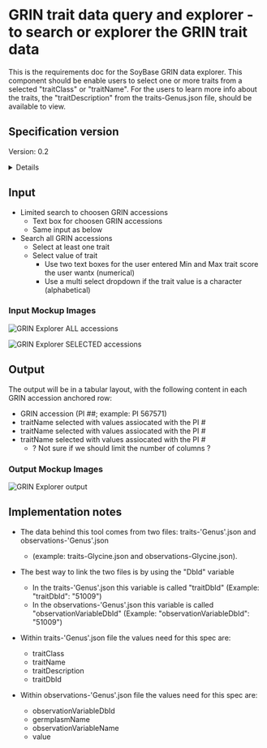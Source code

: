 # GRIN trait data query and explorer - to search or explorer the GRIN trait data 

This is the requirements doc for the SoyBase GRIN data explorer. This component should be enable users to select one or more traits from a selected "traitClass" or "traitName". For the users to learn more info about the traits, the "traitDescription" from the traits-Genus.json file, should be available to view.

## Specification version
Version: 0.2

<details>
This specification (Version 0.2) was completed in late January 2025 and was initally designed for a single species. 

</details>

## Input
  - Limited search to choosen GRIN accessions
    - Text box for choosen GRIN accessions
    - Same input as below
  - Search all GRIN accessions
    - Select at least one trait
    - Select value of trait
      - Use two text boxes for the user entered Min and Max trait score the user wantx (numerical)
      - Use a multi select dropdown if the trait value is a character (alphabetical)

### Input Mockup Images
![GRIN Explorer ALL accessions](/website-ui-specs/grin-data-explorer/GRIN_with_names.png)

![GRIN Explorer SELECTED accessions](/website-ui-specs/grin-data-explorer/GRIN_selected_accessions.png)

## Output

The output will be in a tabular layout, with the following content in each GRIN accession anchored row:
  - GRIN accession (PI ##; example: PI 567571)
  - traitName selected with values assiocated with the PI #
  - traitName selected with values assiocated with the PI #
  - traitName selected with values assiocated with the PI #
    - ? Not sure if we should limit the number of columns ?


### Output Mockup Images
![GRIN Explorer output](/website-ui-specs/grin-data-explorer/GRIN_Explorer_output.png)

## Implementation notes

  - The data behind this tool comes from two files: traits-'Genus'.json and observations-'Genus'.json
    - (example: traits-Glycine.json and observations-Glycine.json).
      
  - The best way to link the two files is by using the "DbId" variable
    - In the traits-'Genus'.json this variable is called "traitDbId" (Example: "traitDbId": "51009")
    - In the observations-'Genus'.json this variable is called "observationVariableDbId" (Example: "observationVariableDbId": "51009")

  - Within traits-'Genus'.json file the values need for this spec are:
    - traitClass
    - traitName
    - traitDescription
    - traitDbId

  - Within observations-'Genus'.json file the values need for this spec are:
    - observationVariableDbId
    - germplasmName
    - observationVariableName
    - value







